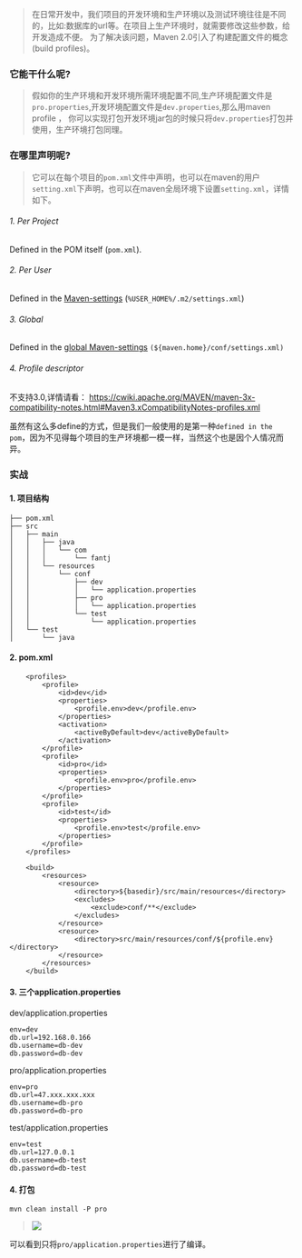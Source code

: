 >在日常开发中，我们项目的开发环境和生产环境以及测试环境往往是不同的，比如:数据库的url等。在项目上生产环境时，就需要修改这些参数，给开发造成不便。 为了解决该问题，Maven 2.0引入了构建配置文件的概念(build profiles)。

### 它能干什么呢?
>假如你的生产环境和开发环境所需环境配置不同,生产环境配置文件是`pro.properties`,开发环境配置文件是`dev.properties`,那么用maven profile ， 你可以实现打包开发环境jar包的时候只将`dev.properties`打包并使用，生产环境打包同理。
### 在哪里声明呢?
>它可以在每个项目的`pom.xml`文件中声明，也可以在maven的用户`setting.xml`下声明，也可以在maven全局环境下设置`setting.xml`，详情如下。

###### 1. Per Project
 Defined in the POM itself (`pom.xml`).
###### 2. Per User
Defined in the [Maven-settings](http://maven.apache.org/ref/current/maven-settings/settings.html) (`%USER_HOME%/.m2/settings.xml`)
###### 3. Global
Defined in the [global Maven-settings](http://maven.apache.org/ref/current/maven-settings/settings.html) `(${maven.home}/conf/settings.xml)`
###### 4. Profile descriptor
不支持3.0,详情请看： https://cwiki.apache.org/MAVEN/maven-3x-compatibility-notes.html#Maven3.xCompatibilityNotes-profiles.xml


虽然有这么多define的方式，但是我们一般使用的是第一种`defined in the pom`，因为不见得每个项目的生产环境都一模一样，当然这个也是因个人情况而异。

### 实战
#### 1. 项目结构
```
├── pom.xml
├── src
│   ├── main
│   │   ├── java
│   │   │   └── com
│   │   │       └── fantj
│   │   └── resources
│   │       └── conf
│   │           ├── dev
│   │           │   └── application.properties
│   │           ├── pro
│   │           │   └── application.properties
│   │           └── test
│   │               └── application.properties
│   └── test
│       └── java
```
#### 2. pom.xml 
```
    <profiles>
        <profile>
            <id>dev</id>
            <properties>
                <profile.env>dev</profile.env>
            </properties>
            <activation>
                <activeByDefault>dev</activeByDefault>
            </activation>
        </profile>
        <profile>
            <id>pro</id>
            <properties>
                <profile.env>pro</profile.env>
            </properties>
        </profile>
        <profile>
            <id>test</id>
            <properties>
                <profile.env>test</profile.env>
            </properties>
        </profile>
    </profiles>

    <build>
        <resources>
            <resource>
                <directory>${basedir}/src/main/resources</directory>
                <excludes>
                    <exclude>conf/**</exclude>
                </excludes>
            </resource>
            <resource>
                <directory>src/main/resources/conf/${profile.env}</directory>
            </resource>
        </resources>
    </build>
```

#### 3. 三个application.properties
dev/application.properties
```
env=dev
db.url=192.168.0.166  
db.username=db-dev 
db.password=db-dev
```
pro/application.properties
```
env=pro
db.url=47.xxx.xxx.xxx  
db.username=db-pro
db.password=db-pro
```
test/application.properties
```
env=test
db.url=127.0.0.1 
db.username=db-test
db.password=db-test
```

#### 4. 打包
```
mvn clean install -P pro
```
>![](https://upload-images.jianshu.io/upload_images/5786888-0017cd1622283eac.png?imageMogr2/auto-orient/strip%7CimageView2/2/w/1240)

可以看到只将`pro/application.properties`进行了编译。
